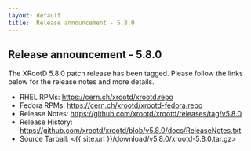 ```yaml
---
layout: default
title:  Release announcement - 5.8.0
---
```


Release announcement - 5.8.0
----------------------------

The XRootD 5.8.0 patch release has been tagged.
Please follow the links below for the release notes and more details.

 * RHEL RPMs: <https://cern.ch/xrootd/xrootd.repo>
 * Fedora RPMs: <https://cern.ch/xrootd/xrootd-fedora.repo>
 * Release Notes: <https://github.com/xrootd/xrootd/releases/tag/v5.8.0>
 * Release History: <https://github.com/xrootd/xrootd/blob/v5.8.0/docs/ReleaseNotes.txt>
 * Source Tarball: <{{ site.url }}/download/v5.8.0/xrootd-5.8.0.tar.gz>

